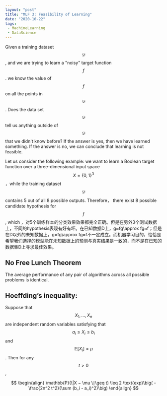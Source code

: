 ```yaml
---
layout: "post"
title: "MLF 3: Feasibility of Learning"
date: "2020-10-22"
tags:
 - MachineLearning
 - DataScience
---
```


Given a training dataset $$\mathcal{D}$$, and we are trying to learn a "noisy" target function $$f$$. we
know the value of $$f$$ on all the points in $$\mathcal{D}$$. Does the data set $$\mathcal{D}$$ tell us anything outside of $$\mathcal{D}$$ that we didn't know
before? If the answer is yes, then we have learned something. If the answer is
no, we can conclude that learning is not feasible.

Let us consider the following example: we want to learn a Boolean target function over a three-dimensional input space $$X = \{0, 1\}^3$$，while the training dataset $$\mathcal{D}$$ contains 5 out of all 8 possible outputs. Therefore， there exist 8 possible candidate hypothesis for $$f$$, which ，对5个训练样本的分类效果效果都完全正确。但是在另外3个测试数据上，不同的hypothesis表现有好有坏。在已知数据D上，g≈fg\approx fg≈f；但是在D以外的未知数据上，g≈fg\approx fg≈f不一定成立。而机器学习目的，恰恰是希望我们选择的模型能在未知数据上的预测与真实结果是一致的，而不是在已知的数据集D上寻求最佳效果。

## No Free Lunch Theorem

The average performance of any pair of algorithms across all possible problems is identical.

## Hoeffding’s inequality:

Suppose that $$X_1,...,X_n$$ are independent random variables satisfying that $$a_i \leq X_i \leq b_i$$ and $$\mathbb{E}[X_i] = \mu$$. Then for any $$t >0$$,

$$
\begin{align}
\mathbb{P}(\|X − \mu \∣\geq t) \leq 2 \text{exp}\big( - \frac{2n^2 t^2}{\sum (b_i - a_i)^2}\big)
\end{align}
$$
